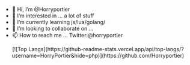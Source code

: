 - 👋 Hi, I’m @Horryportier
- 👀 I’m interested in ... a lot of stuff
- 🌱 I’m currently learning  js/lua/golang/
- 💞️ I’m looking to collaborate on ... 
- 📫 How to reach me ... Twitter:@horryportier 
<div align="center">
[![Top Langs](https://github-readme-stats.vercel.app/api/top-langs/?username=HorryPortier&hide=php)](https://github.com/Horryportier)
</div>

<!---
Horryportier/Horryportier is a ✨ special ✨ repository because its `README.md` (this file) appears on your GitHub profile.
You can click the Preview link to take a look at your changes.
--->
